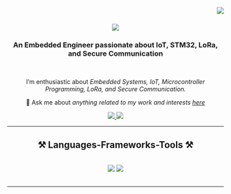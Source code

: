 <!-- Visitor Badge -->
<img align="right" src="https://visitor-badge.laobi.icu/badge?page_id=eranga-wijebandara.eranga-wijebandara" />

<h1 align="center">
    <img src="https://readme-typing-svg.herokuapp.com/?font=Righteous&size=35&center=true&vCenter=true&width=500&height=70&duration=4000&lines=Hi+There!+👋;+I'm+Eranga+Wijebandara!;" />
</h1>

<h3 align="center">An Embedded Engineer passionate about IoT, STM32, LoRa, and Secure Communication</h3>

<br/>

<div align="center">
 
  I’m enthusiastic about *Embedded Systems, IoT, Microcontroller Programming, LoRa, and Secure Communication.*
 
💬 Ask me about *anything related to my work and interests [here](mailto:erangatkv@gmail.com)*

 </div>
 
<div align="center"> 
  <a href="mailto:erangatkv@gmail.com">
    <img src="https://img.shields.io/badge/Gmail-333333?style=for-the-badge&logo=gmail&logoColor=red" />
  </a>
  <a href="https://www.linkedin.com/in/eranga-wijebandara/" target="_blank">
    <img src="https://img.shields.io/badge/LinkedIn-0077B5?style=for-the-badge&logo=linkedin&logoColor=white" target="_blank" />
  </a>
</div>

 <hr/>
 
<h2 align="center">⚒️ Languages-Frameworks-Tools ⚒️</h2>
<br/>
<div align="center">
    <img src="https://skillicons.dev/icons?i=stm32,c,modbus,arduino,python,git,github" />
    <img src="https://skillicons.dev/icons?i=aws,vscode,linux" /><br>
</div>

<br/>
<hr/>


